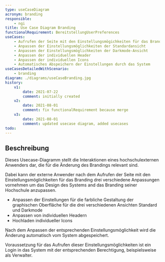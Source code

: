 ```yaml
---
type: useCaseDiagram
acronym: branding
responsible: 
    - ngi
title: Use Case Diagram Branding
functionalRequirement: BereitstellungUserPreferences
useCases: 
    - Aufrufen der Seite mit den Einstellungsmögichkeiten für das Branding
    - Anpassen der Einstellungsmöglichkeiten der Standardansicht
    - Anpassen der Einstellungsmöglichkeiten der Darkmode-Ansicht
    - Anpassen der individuellen Header
    - Anpassen der individuellen Icons
    - Automatisches Abspeichern der Einstellungen durch das System
useCasesDetailedWithScenario:
    - branding
diagram: ./diagrams/useCaseBranding.jpg
history:
    v1:
        date: 2021-07-22
        comment: initially created
    v2:
        date: 2021-08-01
        comment: fix functionalRequirement because merge
    v3:
        date: 2021-08-01
        comment: updated usecase diagram, added usecases
todo: 
---
```


## Beschreibung

Dieses Usecase-Diagramm stellt die Interaktionen eines hochschulexternen Anwenders dar, die für die Änderung des Brandings relevant sind.

Dabei kann der externe Anwender nach dem Aufrufen der Seite mit den Einstellungsmöglichkeiten für das Branding drei verschiedene Anpassungen vornehmen um das Design des Systems and das Branding seiner Hochschule anzupassen.
* Anpassen der Einstellungen für die farbliche Gestaltung der graphischen Oberfläche für die drei verschiedenen Ansichten Standard und Darkmode
* Anpassen von individuellen Headern
* Hochladen individueller Icons

Nach dem Anpassen der entsprechenden Einstellungsmöglichkeit wird die Änderung automatisch vom System abgespeichert.

Voraussetzung für das Aufrufen dieser Einstellungsmöglichkeiten ist ein Login in das System mit der entsprechenden Berechtigung, beispielsweise als Verwalter.



